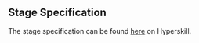 ## Stage Specification

The stage specification can be found [here](https://hyperskill.org/projects/42/stages/220/implement) on Hyperskill.
